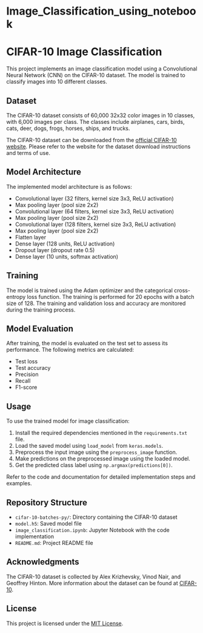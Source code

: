 # Image_Classification_using_notebook
# CIFAR-10 Image Classification

This project implements an image classification model using a Convolutional Neural Network (CNN) on the CIFAR-10 dataset. The model is trained to classify images into 10 different classes.

## Dataset

The CIFAR-10 dataset consists of 60,000 32x32 color images in 10 classes, with 6,000 images per class. The classes include airplanes, cars, birds, cats, deer, dogs, frogs, horses, ships, and trucks.

The CIFAR-10 dataset can be downloaded from the [official CIFAR-10 website](http://www.cs.toronto.edu/~kriz/cifar.html). Please refer to the website for the dataset download instructions and terms of use.

## Model Architecture

The implemented model architecture is as follows:

- Convolutional layer (32 filters, kernel size 3x3, ReLU activation)
- Max pooling layer (pool size 2x2)
- Convolutional layer (64 filters, kernel size 3x3, ReLU activation)
- Max pooling layer (pool size 2x2)
- Convolutional layer (128 filters, kernel size 3x3, ReLU activation)
- Max pooling layer (pool size 2x2)
- Flatten layer
- Dense layer (128 units, ReLU activation)
- Dropout layer (dropout rate 0.5)
- Dense layer (10 units, softmax activation)

## Training

The model is trained using the Adam optimizer and the categorical cross-entropy loss function. The training is performed for 20 epochs with a batch size of 128. The training and validation loss and accuracy are monitored during the training process.

## Model Evaluation

After training, the model is evaluated on the test set to assess its performance. The following metrics are calculated:

- Test loss
- Test accuracy
- Precision
- Recall
- F1-score

## Usage

To use the trained model for image classification:

1. Install the required dependencies mentioned in the `requirements.txt` file.
2. Load the saved model using `load_model` from `keras.models`.
3. Preprocess the input image using the `preprocess_image` function.
4. Make predictions on the preprocessed image using the loaded model.
5. Get the predicted class label using `np.argmax(predictions[0])`.

Refer to the code and documentation for detailed implementation steps and examples.

## Repository Structure

- `cifar-10-batches-py/`: Directory containing the CIFAR-10 dataset
- `model.h5`: Saved model file
- `image_classification.ipynb`: Jupyter Notebook with the code implementation
- `README.md`: Project README file

## Acknowledgments

The CIFAR-10 dataset is collected by Alex Krizhevsky, Vinod Nair, and Geoffrey Hinton. More information about the dataset can be found at [CIFAR-10](http://www.cs.toronto.edu/~kriz/cifar.html).

## License

This project is licensed under the [MIT License](LICENSE).
